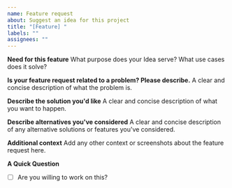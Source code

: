 ```yaml
---
name: Feature request
about: Suggest an idea for this project
title: "[Feature] "
labels: ""
assignees: ""
---
```


**Need for this feature**
What purpose does your Idea serve? What use cases does it solve?

**Is your feature request related to a problem? Please describe.**
A clear and concise description of what the problem is.

**Describe the solution you'd like**
A clear and concise description of what you want to happen.

**Describe alternatives you've considered**
A clear and concise description of any alternative solutions or features you've considered.

**Additional context**
Add any other context or screenshots about the feature request here.

**A Quick Question**

- [ ] Are you willing to work on this?
